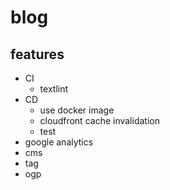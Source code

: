 # blog

## features

- CI
  - textlint
- CD
  - use docker image
  - cloudfront cache invalidation
  - test
- google analytics
- cms
- tag
- ogp
